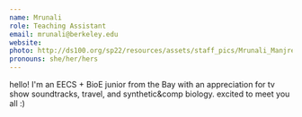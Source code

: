 ```yaml
---
name: Mrunali
role: Teaching Assistant
email: mrunali@berkeley.edu
website: 
photo: http://ds100.org/sp22/resources/assets/staff_pics/Mrunali_Manjrekar.png
pronouns: she/her/hers
---
```

hello! I'm an EECS + BioE junior from the Bay with an appreciation for tv show soundtracks, travel, and synthetic&comp biology. excited to meet you all :)
